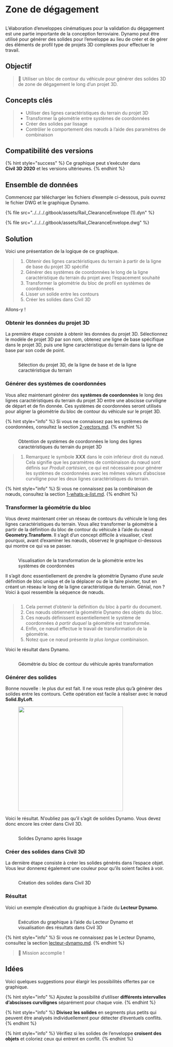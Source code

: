 # Zone de dégagement

<figure><img src="../../../.gitbook/assets/Rail_ClearanceEnvelope_Player.gif" alt=""><figcaption></figcaption></figure>

L’élaboration d’enveloppes cinématiques pour la validation du dégagement est une partie importante de la conception ferroviaire. Dynamo peut être utilisé pour générer des solides pour l’enveloppe au lieu de créer et de gérer des éléments de profil type de projets 3D complexes pour effectuer le travail.

## Objectif

> :dart: Utiliser un bloc de contour du véhicule pour générer des solides 3D de zone de dégagement le long d’un projet 3D.

## Concepts clés

> * Utiliser des lignes caractéristiques du terrain du projet 3D
> * Transformer la géométrie entre systèmes de coordonnées
> * Créer des solides par lissage
> * Contrôler le comportement des nœuds à l’aide des paramètres de combinaison

## Compatibilité des versions

{% hint style="success" %} Ce graphique peut s’exécuter dans **Civil 3D 2020** et les versions ultérieures. 
{% endhint %} 

## Ensemble de données

Commencez par télécharger les fichiers d’exemple ci-dessous, puis ouvrez le fichier DWG et le graphique Dynamo.

{% file src="../../../.gitbook/assets/Rail_ClearanceEnvelope (1).dyn" %}

{% file src="../../../.gitbook/assets/Rail_ClearanceEnvelope.dwg" %}

## Solution

Voici une présentation de la logique de ce graphique.

> 1. Obtenir des lignes caractéristiques du terrain à partir de la ligne de base du projet 3D spécifié
> 2. Générer des systèmes de coordonnées le long de la ligne caractéristique du terrain du projet avec l’espacement souhaité
> 3. Transformer la géométrie du bloc de profil en systèmes de coordonnées
> 4. Lisser un solide entre les contours
> 5. Créer les solides dans Civil 3D

Allons-y !

### Obtenir les données du projet 3D

La première étape consiste à obtenir les données du projet 3D. Sélectionnez le modèle de projet 3D par son nom, obtenez une ligne de base spécifique dans le projet 3D, puis une ligne caractéristique du terrain dans la ligne de base par son code de point.

<figure><img src="../../../.gitbook/assets/Rail_ClearanceEnvelope_GetCorridorData.png" alt=""><figcaption><p>Sélection du projet 3D, de la ligne de base et de la ligne caractéristique du terrain</p></figcaption></figure>

### Générer des systèmes de coordonnées

Vous allez maintenant générer des **systèmes de coordonnées** le long des lignes caractéristiques du terrain du projet 3D entre une abscisse curviligne de départ et de fin donnée. Ces systèmes de coordonnées seront utilisés pour aligner la géométrie du bloc de contour du véhicule sur le projet 3D.

{% hint style="info" %}
 Si vous ne connaissez pas les systèmes de coordonnées, consultez la section [2-vectors.md](../../../5\_essential\_nodes\_and\_concepts/5-2\_geometry-for-computational-design/2-vectors.md "mention"). 
{% endhint %} 

<figure><img src="../../../.gitbook/assets/Rail_ClearanceEnvelope_CreateCoordinateSystems.png" alt=""><figcaption><p>Obtention de systèmes de coordonnées le long des lignes caractéristiques du terrain du projet 3D</p></figcaption></figure>

> 1. Remarquez le symbole **XXX** dans le coin inférieur droit du nœud. Cela signifie que les paramètres de combinaison du nœud sont définis sur _Produit cartésien_, ce qui est nécessaire pour générer les systèmes de coordonnées avec les mêmes valeurs d’abscisse curviligne pour les deux lignes caractéristiques du terrain.

{% hint style="info" %}
 Si vous ne connaissez pas la combinaison de nœuds, consultez la section [1-whats-a-list.md](../../../5\_essential\_nodes\_and\_concepts/5-4\_designing-with-lists/1-whats-a-list.md "mention"). 
{% endhint %} 

### Transformer la géométrie du bloc

Vous devez maintenant créer un réseau de contours du véhicule le long des lignes caractéristiques du terrain. Vous allez transformer la géométrie à partir de la définition du bloc de contour du véhicule à l’aide du nœud **Geometry.Transform**. Il s’agit d’un concept difficile à visualiser, c’est pourquoi, avant d’examiner les nœuds, observez le graphique ci-dessous qui montre ce qui va se passer.

<figure><img src="../../../.gitbook/assets/Rail_ClearanceEnvelope_TransformAnimation.gif" alt=""><figcaption><p>Visualisation de la transformation de la géométrie entre les systèmes de coordonnées</p></figcaption></figure>

Il s’agit donc essentiellement de prendre la géométrie Dynamo d’une _seule_ définition de bloc unique et de la déplacer ou de la faire pivoter, tout en créant un réseau le long de la ligne caractéristique du terrain. Génial, non ? Voici à quoi ressemble la séquence de nœuds.

<figure><img src="../../../.gitbook/assets/Rail_ClearanceEnvelope_Transform.png" alt=""><figcaption></figcaption></figure>

> 1. Cela permet d’obtenir la définition du bloc à partir du document.
> 2. Ces nœuds obtiennent la géométrie Dynamo des objets du bloc.
> 3. Ces nœuds définissent essentiellement le système de coordonnées _à partir duquel_ la géométrie est transformée.
> 4. Enfin, ce nœud effectue le travail de transformation de la géométrie.
> 5. Notez que ce nœud présente _la plus longue_ combinaison.

Voici le résultat dans Dynamo.

<figure><img src="../../../.gitbook/assets/Rail_ClearanceEnvelope_Dynamo_Profiles.png" alt=""><figcaption><p>Géométrie du bloc de contour du véhicule après transformation</p></figcaption></figure>

### Générer des solides

Bonne nouvelle : le plus dur est fait. Il ne vous reste plus qu’à générer des solides entre les contours. Cette opération est facile à réaliser avec le nœud **Solid.ByLoft**.

<figure><img src="../../../.gitbook/assets/Rail_PlaceTies_SolidByLoft.png" alt="" width="325"><figcaption></figcaption></figure>

Voici le résultat. N’oubliez pas qu’il s’agit de solides Dynamo. Vous devez donc encore les créer dans Civil 3D.

<figure><img src="../../../.gitbook/assets/Rail_ClearanceEnvelope_Dynamo_Solids.png" alt=""><figcaption><p>Solides Dynamo après lissage</p></figcaption></figure>

### Créer des solides dans Civil 3D

La dernière étape consiste à créer les solides générés dans l’espace objet. Vous leur donnerez également une couleur pour qu’ils soient faciles à voir.

<figure><img src="../../../.gitbook/assets/Rail_ClearanceEnvelope_SolidsToC3D.png" alt=""><figcaption><p>Création des solides dans Civil 3D</p></figcaption></figure>

### Résultat

Voici un exemple d’exécution du graphique à l’aide du **Lecteur Dynamo**.

<figure><img src="../../../.gitbook/assets/Rail_ClearanceEnvelope_Player.gif" alt=""><figcaption><p>Exécution du graphique à l’aide du Lecteur Dynamo et visualisation des résultats dans Civil 3D</p></figcaption></figure>

{% hint style="info" %}
 Si vous ne connaissez pas le Lecteur Dynamo, consultez la section [lecteur-dynamo.md](../../dynamo-player.md "mention"). 
{% endhint %} 

> :tada: Mission accomplie !

## Idées

Voici quelques suggestions pour élargir les possibilités offertes par ce graphique.

{% hint style="info" %}
 Ajoutez la possibilité d’utiliser **différents intervalles d’abscisses curvilignes** séparément pour chaque voie. 
{% endhint %} 

{% hint style="info" %}
 **Divisez les solides** en segments plus petits qui peuvent être analysés individuellement pour détecter d’éventuels conflits. 
{% endhint %} 

{% hint style="info" %}
 Vérifiez si les solides de l’enveloppe **croisent des objets** et coloriez ceux qui entrent en conflit. 
{% endhint %} 
